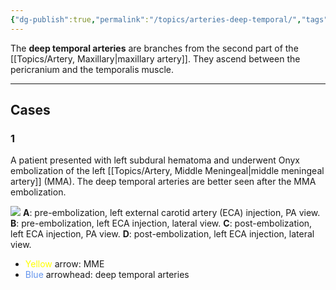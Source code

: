 ```yaml
---
{"dg-publish":true,"permalink":"/topics/arteries-deep-temporal/","tags":["anatomy","artery","vessel"],"created":"2023-07-23T13:31:41.838-07:00","updated":"2024-05-03T13:13:10.360-07:00"}
---
```



The **deep temporal arteries** are branches from the second part of the [[Topics/Artery, Maxillary\|maxillary artery]]. They ascend between the pericranium and the temporalis muscle.

---

## Cases

### 1

A patient presented with left subdural hematoma and underwent Onyx embolization of the left [[Topics/Artery, Middle Meningeal\|middle meningeal artery]] (MMA). The deep temporal arteries are better seen after the MMA embolization.

![](https://i.imgur.com/GcvEPSg.jpg)
**A**: pre-embolization, left external carotid artery (ECA) injection, PA view.
**B**: pre-embolization, left ECA injection, lateral view.
**C**: post-embolization, left ECA injection, PA view.
**D**: post-embolization, left ECA injection, lateral view.

- <span style="color:yellow">Yellow</span> arrow: MME
- <span style="color:cornflowerblue">Blue</span> arrowhead: deep temporal arteries
